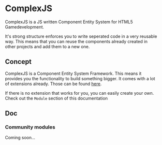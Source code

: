 # ComplexJS

ComplexJS is a JS written Component Entity System for HTML5 Gamedevelopment.

It's strong structure enforces you to write seperated code in a very reusable way. This means that you can reuse the components
already created in other projects and add them to a new one.

## Concept
ComplexJS is a Component Entity System Framework. This means it provides you the functionality to build something bigger. It comes
with a lot of extensions already. Those can be found [here](https://github.com/complexjs).

If there is no extension that works for you, you can easily create your own. Check out the `Module` section of this documentation

## Doc
### Community modules
Coming soon...
